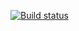 [![Build status](https://ci.appveyor.com/api/projects/status/p514a5a80upna0ic/branch/main?svg=true)](https://ci.appveyor.com/project/KseniyaEvgenievna/avtodz2postmanecho/branch/main)
